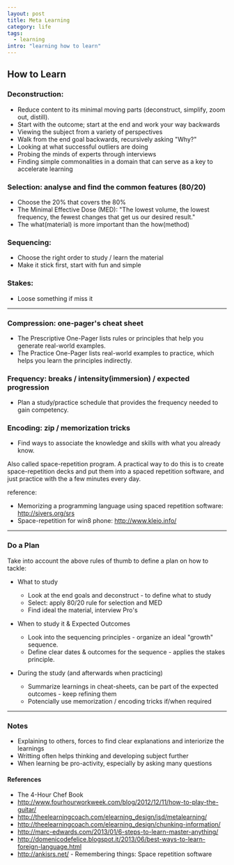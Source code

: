 ```yaml
---
layout: post
title: Meta Learning
category: life
tags:
  - learning
intro: "learning how to learn"
---
```


## How to Learn

### Deconstruction:
- Reduce content to its minimal moving parts (deconstruct, simplify, zoom out, distill).
- Start with the outcome; start at the end and work your way backwards
- Viewing the subject from a variety of perspectives 
- Walk from the end goal backwards, recursively asking "Why?"
- Looking at what successful outliers are doing 
- Probing the minds of experts through interviews
- Finding simple commonalities in a domain that can serve as a key to accelerate learning

### Selection: analyse and find the common features (80/20)
- Choose the 20% that covers the 80%
- The Minimal Effective Dose (MED): "The lowest volume, the lowest frequency, the fewest changes that get us our desired result."
- The what(material) is more important than the how(method)

### Sequencing: 
- Choose the right order to study / learn the material
- Make it stick first, start with fun and simple

### Stakes: 
- Loose something if miss it

---

### Compression: one-pager's cheat sheet
- The Prescriptive One-Pager lists rules or principles that help you generate real-world examples.
- The Practice One-Pager lists real-world examples to practice, which helps you learn the principles indirectly.

### Frequency: breaks / intensity(immersion) / expected progression
- Plan a study/practice schedule that provides the frequency needed to gain competency.

### Encoding: zip  / memorization tricks
- Find ways to associate the knowledge and skills with what you already know.

Also called space-repetition program. A practical way to do this is to create space-repetition decks and put them into a spaced repetition software, and just practice with the a few minutes every day.

reference: 
- Memorizing a programming language using spaced repetition software: http://sivers.org/srs
- Space-repetition for win8 phone: http://www.kleio.info/

---

### Do a Plan

Take into account the above rules of thumb to define a plan on how to tackle:

 - What to study
   - Look at the end goals and deconstruct - to define what to study
   - Select: apply 80/20 rule for selection and MED
   - Find ideal the material, interview Pro's
 
 - When to study it & Expected Outcomes
   - Look into the sequencing principles - organize an ideal "growth" sequence.
   - Define clear dates & outcomes for the sequence - applies the stakes principle.

 - During the study (and afterwards when practicing)
   - Summarize learnings in cheat-sheets, can be part of the expected outcomes - keep refining them
   - Potencially use memorization / encoding tricks if/when required

---

### Notes
- Explaining to others, forces to find clear explanations and interiorize the learnings
- Writting often helps thinking and developing subject further
- When learning be pro-activity, especially by asking many questions

#### References
- The 4-Hour Chef Book
- http://www.fourhourworkweek.com/blog/2012/12/11/how-to-play-the-guitar/
- http://theelearningcoach.com/elearning_design/isd/metalearning/
- http://theelearningcoach.com/elearning_design/chunking-information/
- http://marc-edwards.com/2013/01/6-steps-to-learn-master-anything/
- http://domenicodefelice.blogspot.it/2013/06/best-ways-to-learn-foreign-language.html
- http://ankisrs.net/ - Remembering things: Space repetition software
